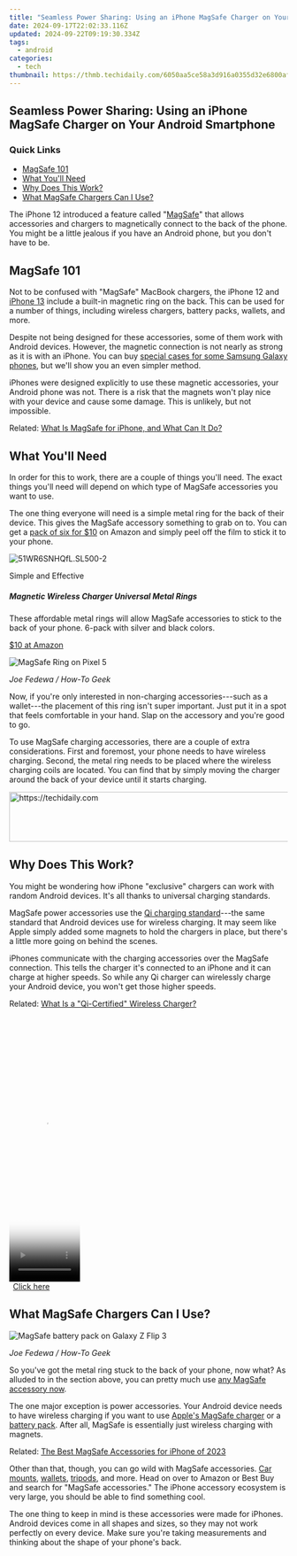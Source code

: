 ```yaml
---
title: "Seamless Power Sharing: Using an iPhone MagSafe Charger on Your Android Smartphone"
date: 2024-09-17T22:02:33.116Z
updated: 2024-09-22T09:19:30.334Z
tags:
  - android
categories:
  - tech
thumbnail: https://thmb.techidaily.com/6050aa5ce58a3d916a0355d32e6800af8938ccf6ad706af2327feef0ddd5dc8b.jpg
---
```


## Seamless Power Sharing: Using an iPhone MagSafe Charger on Your Android Smartphone

### Quick Links

* [MagSafe 101](https://some-skills.techidaily.com/the-ultimate-review-of-asuss-4k-hdr-powerhouse-for-2024/)
* [What You'll Need](https://extra-information.techidaily.com/contrast-and-composition-theory-in-design/)
* [Why Does This Work?](https://driver-error.techidaily.com/understanding-the-legacy-how-usb-composite-devices-differ-from-modern-usbs/)
* [What MagSafe Chargers Can I Use?](https://hardware-help.techidaily.com/get-the-latest-canon-mg2er-driver-installation-on-windows-computers/)

 The iPhone 12 introduced a feature called "[MagSafe](https://techno-recovery.techidaily.com/mastering-regional-adjustments-how-to-update-regions-on-your-iphone/)" that allows accessories and chargers to magnetically connect to the back of the phone. You might be a little jealous if you have an Android phone, but you don't have to be.

##  MagSafe 101

 Not to be confused with "MagSafe" MacBook chargers, the iPhone 12 and [iPhone 13](https://review-topics.techidaily.com/play-mkv-movies-on-moto-g24-is-it-possible-by-aiseesoft-video-converter-play-mkv-on-android/) include a built-in magnetic ring on the back. This can be used for a number of things, including wireless chargers, battery packs, wallets, and more.

 Despite not being designed for these accessories, some of them work with Android devices. However, the magnetic connection is not nearly as strong as it is with an iPhone. You can buy [special cases for some Samsung Galaxy phones](https://www.reviewgeek.com/93037/moments-new-cases-bring-magsafe-to-some-galaxy-devices/), but we'll show you an even simpler method.

 iPhones were designed explicitly to use these magnetic accessories, your Android phone was not. There is a risk that the magnets won't play nice with your device and cause some damage. This is unlikely, but not impossible.

Related: [What Is MagSafe for iPhone, and What Can It Do?](https://techno-recovery.techidaily.com/mastering-regional-adjustments-how-to-update-regions-on-your-iphone/) 

##  What You'll Need

 In order for this to work, there are a couple of things you'll need. The exact things you'll need will depend on which type of MagSafe accessories you want to use.

 The one thing everyone will need is a simple metal ring for the back of their device. This gives the MagSafe accessory something to grab on to. You can get a [pack of six for $10](https://www.amazon.com/Wannap-Magnetic-Wireless-Charger-Sticker/dp/B075YB8C7F/?tag=htg-v2-4qdt3r5-20&ascsubtag=UUhtgUeUpU207556&asc%5Frefurl=https%3A%2F%2Fwww.howtogeek.com%2F774757%2Fhow-to-use-iphone-magsafe-chargers-with-an-android-phone%2F&asc%5Fcampaign=Short-Term) on Amazon and simply peel off the film to stick it to your phone.

![51WR6SNHQfL._SL500_-2](https://static1.howtogeekimages.com/wordpress/wp-content/uploads/2023/06/51wr6snhqfl-_sl500_-2.jpg) 

Simple and Effective

#####  Magnetic Wireless Charger Universal Metal Rings

These affordable metal rings will allow MagSafe accessories to stick to the back of your phone. 6-pack with silver and black colors.

[$10 at Amazon](https://www.amazon.com/Wannap-Magnetic-Wireless-Charger-Sticker/dp/B075YB8C7F/) 

![MagSafe Ring on Pixel 5](https://static1.howtogeekimages.com/wordpress/wp-content/uploads/2021/12/magsafe-ring-on-pixel.jpg) 

_Joe Fedewa / How-To Geek_

 Now, if you're only interested in non-charging accessories---such as a wallet---the placement of this ring isn't super important. Just put it in a spot that feels comfortable in your hand. Slap on the accessory and you're good to go.

 To use MagSafe charging accessories, there are a couple of extra considerations. First and foremost, your phone needs to have wireless charging. Second, the metal ring needs to be placed where the wireless charging coils are located. You can find that by simply moving the charger around the back of your device until it starts charging.

<!-- affiliate ads begin -->
<a href="https://appsumo.8odi.net/c/5597632/2132161/7443" target="_top" id="2132161">
  <img src="//a.impactradius-go.com/display-ad/7443-2132161" border="0" alt="https://techidaily.com" width="728" height="90"/>
</a>
<img height="0" width="0" src="https://appsumo.8odi.net/i/5597632/2132161/7443" style="position:absolute;visibility:hidden;" border="0" />
<!-- affiliate ads end -->

##  Why Does This Work?

 You might be wondering how iPhone "exclusive" chargers can work with random Android devices. It's all thanks to universal charging standards.

 MagSafe power accessories use the [Qi charging standard](https://smart-video-creator.techidaily.com/updated-2024-approved-mac-users-download-vllo-and-find-alternative-solutions/)\---the same standard that Android devices use for wireless charging. It may seem like Apple simply added some magnets to hold the chargers in place, but there's a little more going on behind the scenes.

 iPhones communicate with the charging accessories over the MagSafe connection. This tells the charger it's connected to an iPhone and it can charge at higher speeds. So while any Qi charger can wirelessly charge your Android device, you won't get those higher speeds.

Related: [What Is a "Qi-Certified" Wireless Charger?](https://smart-video-creator.techidaily.com/updated-2024-approved-mac-users-download-vllo-and-find-alternative-solutions/) 

<!-- affiliate ads begin -->
<span id="1975658">
					<video width="128" height="480" style="cursor:pointer"
           poster="//a.impactradius-go.com/display-clicktoplayimage/1975658.png"
           onclick="if(!this.playClicked){this.play();this.setAttribute('controls',true);this.playClicked=true;}">
	   <source src="//a.impactradius-go.com/display-ad/22993-1975658">
	   <img src="//a.impactradius-go.com/display-clicktoplayimage/1975658.png" style="border: none; height: 100%; width: 100%; object-fit: contain">
	</video>
	<div style="width:80px;text-align:center"><a href="javascript:window.open(decodeURIComponent('https%3A%2F%2Fhomestyler.sjv.io%2Fc%2F5597632%2F1975658%2F22993'), '_blank');void(0);">Click here</a></div>
</span>
<img height="0" width="0" src="https://imp.pxf.io/i/5597632/1975658/22993" style="position:absolute;visibility:hidden;" border="0" />
<!-- affiliate ads end -->

##  What MagSafe Chargers Can I Use?

![MagSafe battery pack on Galaxy Z Flip 3](https://static1.howtogeekimages.com/wordpress/wp-content/uploads/2021/12/magsafe-battery-pack.jpg) 

_Joe Fedewa / How-To Geek_

 So you've got the metal ring stuck to the back of your phone, now what? As alluded to in the section above, you can pretty much use [any MagSafe accessory now](https://facebook-video-footage.techidaily.com/new-2024-approved-achieving-broadcast-excellence-your-guide-to-youtubes-live-360-videos/).

 The one major exception is power accessories. Your Android device needs to have wireless charging if you want to use [Apple's MagSafe charger](https://www.amazon.com/dp/B09B8Q6LYW?ots=1&slotNum=3&imprToken=2cbee1e2-5821-42fb-d00&tag=htg-v2-4qdt3r5-20&linkCode=w50&th=1&ascsubtag=UUhtgUeUpU207556&asc%5Frefurl=https%3A%2F%2Fwww.howtogeek.com%2F774757%2Fhow-to-use-iphone-magsafe-chargers-with-an-android-phone%2F&asc%5Fcampaign=Short-Term) or a [battery pack](https://www.amazon.com/dp/B09B8Q6LYW?ots=1&slotNum=3&imprToken=2cbee1e2-5821-42fb-d00&tag=htg-v2-4qdt3r5-20&linkCode=w50&th=1&ascsubtag=UUhtgUeUpU207556&asc%5Frefurl=https%3A%2F%2Fwww.howtogeek.com%2F774757%2Fhow-to-use-iphone-magsafe-chargers-with-an-android-phone%2F&asc%5Fcampaign=Short-Term). After all, MagSafe is essentially just wireless charging with magnets.

Related: [The Best MagSafe Accessories for iPhone of 2023](https://facebook-video-footage.techidaily.com/new-2024-approved-achieving-broadcast-excellence-your-guide-to-youtubes-live-360-videos/) 

 Other than that, though, you can go wild with MagSafe accessories. [Car mounts](https://www.amazon.com/dp/B098HD3B4L?ots=1&slotNum=2&imprToken=2cbee1e2-5821-42fb-d00&tag=htg-v2-4qdt3r5-20&linkCode=w50&ascsubtag=UUhtgUeUpU207556&asc%5Frefurl=https%3A%2F%2Fwww.howtogeek.com%2F774757%2Fhow-to-use-iphone-magsafe-chargers-with-an-android-phone%2F&asc%5Fcampaign=Short-Term), [wallets](https://www.twelvesouth.com/products/surfacepad-for-iphone), [tripods](https://www.bhphotovideo.com/c/product/1662931-REG/joby%5Fgriptight%5Ftripod%5Fmount%5Ffor.html/BI/22163/KBID/28708/SID/UUhtgUeUpU207556), and more. Head on over to Amazon or Best Buy and search for "MagSafe accessories." The iPhone accessory ecosystem is very large, you should be able to find something cool.

 The one thing to keep in mind is these accessories were made for iPhones. Android devices come in all shapes and sizes, so they may not work perfectly on every device. Make sure you're taking measurements and thinking about the shape of your phone's back.

<ins class="adsbygoogle"
     style="display:block"
     data-ad-format="autorelaxed"
     data-ad-client="ca-pub-7571918770474297"
     data-ad-slot="1223367746"></ins>

<ins class="adsbygoogle"
     style="display:block"
     data-ad-client="ca-pub-7571918770474297"
     data-ad-slot="8358498916"
     data-ad-format="auto"
     data-full-width-responsive="true"></ins>



